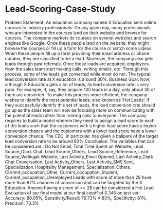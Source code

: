 # Lead-Scoring-Case-Study
Problem Statement: An education company named X Education sells online courses to industry professionals. On any given day, many professionals who are interested in the courses land on their website and browse for courses. The company markets its courses on several websites and search engines like Google. Once these people land on the website, they might browse the courses or fill up a form for the course or watch some videos. When these people fill up a form providing their email address or phone number, they are classified to be a lead. Moreover, the company also gets leads through past referrals. Once these leads are acquired, employees from the sales team start making calls, writing emails, etc. Through this process, some of the leads get converted while most do not. The typical lead conversion rate at X education is around 30%.
Business Goal: Now, although X Education gets a lot of leads, its lead conversion rate is very poor. For example, if, say, they acquire 100 leads in a day, only about 30 of them are converted. To make this process more efficient, the company wishes to identify the most potential leads, also known as ‘Hot Leads’. If they successfully identify this set of leads, the lead conversion rate should go up as the sales team will now be focusing more on communicating with the potential leads rather than making calls to everyone. The company requires to build a model wherein they need to assign a lead score to each of the leads such that the customers with a higher lead score have a higher conversion chance and the customers with a lower lead score have a lower conversion chance. The CEO, in particular, has given a ballpark of the target lead conversion rate to be around 80%
Conclusion: The variables that can be considered are : Do Not Email,  Total Time Spent on Website, Lead Source_Olark Chat, Lead Source_Others, Lead Source_Reference, Lead Source_Welingak Website, Last Activity_Email Opened, Last Activity_Olark Chat Conversation, Last Activity_Others, Last Activity_SMS Sent, Specialization_Hospitality Management, Specialization_Others, Current_occupation_Other, Current_occupation_Student, Current_occupation_Unemployed
Leads with score of more than 28 have more than 87% chances of conversion and can be targeted by the X Education. Anyone having a score of >= 28 can be considered a Hot Lead.
Evaluation of our final model at our final cutoff of 0.345 on test set:  Accuracy: 80.05%, Sensitivity/Recall: 79.73% = 80%, Specificity: 81%,  Precision: 73.3%

